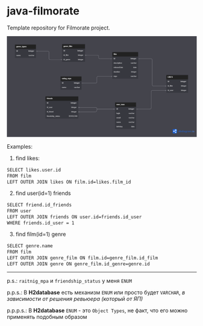 # java-filmorate
Template repository for Filmorate project.

![diagram](src/main/resources/diagram.png)

Examples:

1. find likes:

```
SELECT likes.user.id
FROM film 
LEFT OUTER JOIN likes ON film.id=likes.film_id
```

2. find user(id=1) friends 

```
SELECT friend.id_friends
FROM user
LEFT OUTER JOIN friends ON user.id=friends.id_user
WHERE friends.id_user = 1 
```

3. find film(id=1) genre

```
SELECT genre.name
FROM film
LEFT OUTER JOIN genre_film ON film.id=genre_film.id_film
LEFT OUTER JOIN genre ON genre_film.id_genre=genre.id
```
********


p.s.:     `raitnig_mpa` и `friendship_status` у меня `ENUM`

p.p.s.:     В **H2database** есть механизм `ENUM` или просто будет `VARCHAR`, *в зависимости от решения ревьюера (который от ЯП)*

p.p.p.s.:      В **H2database**  `ENUM` - это `Object Types`, не факт, что его можно применять подобным образом
